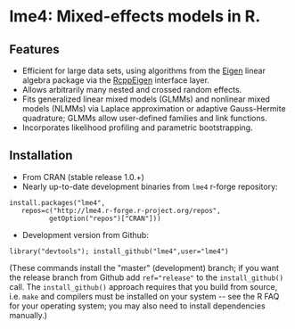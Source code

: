 lme4: Mixed-effects models in R. 
====

## Features

* Efficient for large data sets, using algorithms from the 
[Eigen](http://eigen.tuxfamily.org/index.php?title=Main_Page)
linear algebra package via the [RcppEigen](http://cran.r-project.org/web/packages/RcppEigen/index.html)
interface layer.
* Allows arbitrarily many nested and crossed random effects.
* Fits generalized linear mixed models (GLMMs) and nonlinear mixed models (NLMMs) via Laplace approximation
or adaptive Gauss-Hermite quadrature; GLMMs allow user-defined families and link functions.
* Incorporates likelihood profiling and parametric bootstrapping.

## Installation

* From CRAN (stable release 1.0.+)
* Nearly up-to-date development binaries from `lme4` r-forge repository:
```
install.packages("lme4",
   repos=c("http://lme4.r-forge.r-project.org/repos",
          getOption("repos")["CRAN"]))
```
* Development version from Github:
```
library("devtools"); install_github("lme4",user="lme4")
```
(These commands install the "master" (development) branch; if you
want the release branch from Github add `ref="release"` to the
`install_github()` call.
The `install_github()` approach requires that you build from source, i.e. `make` and compilers must be installed on your system -- see the R FAQ for your operating system; you may also need to install dependencies manually.)

